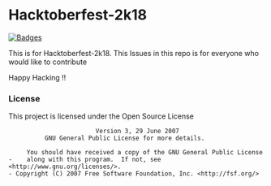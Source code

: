 # Hacktoberfest-2k18

[![Badges](https://img.shields.io/badge/badges-awesome-green.svg)](https://github.com/bevacqua/awesome-badges)

This is for Hacktoberfest-2k18.
This Issues in this repo is for everyone who would like to contribute


Happy Hacking !!

### License
This project is licensed under the Open Source License
```                    GNU GENERAL PUBLIC LICENSE
                        Version 3, 29 June 2007
          GNU General Public License for more details.

     You should have received a copy of the GNU General Public License
-    along with this program.  If not, see <http://www.gnu.org/licenses/>.
- Copyright (C) 2007 Free Software Foundation, Inc. <http://fsf.org/>
```
